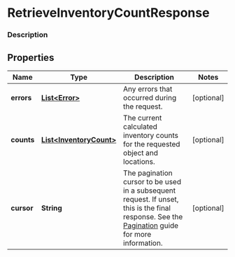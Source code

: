 
# RetrieveInventoryCountResponse

### Description



## Properties
Name | Type | Description | Notes
------------ | ------------- | ------------- | -------------
**errors** | [**List&lt;Error&gt;**](Error.md) | Any errors that occurred during the request. |  [optional]
**counts** | [**List&lt;InventoryCount&gt;**](InventoryCount.md) | The current calculated inventory counts for the requested object and locations. |  [optional]
**cursor** | **String** | The pagination cursor to be used in a subsequent request. If unset, this is the final response.  See the [Pagination](https://developer.squareup.com/docs/docs/working-with-apis/pagination) guide for more information. |  [optional]



